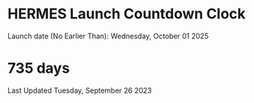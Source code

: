 # HERMES Launch Countdown Clock

Launch date (No Earlier Than): Wednesday, October 01 2025
# 735 days

Last Updated Tuesday, September 26 2023